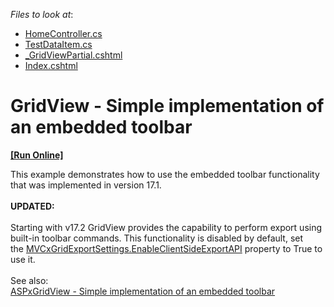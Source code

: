 <!-- default file list -->
*Files to look at*:

* [HomeController.cs](./CS/T611370_CS/Controllers/HomeController.cs)
* [TestDataItem.cs](./CS/T611370_CS/Models/TestDataItem.cs)
* [_GridViewPartial.cshtml](./CS/T611370_CS/Views/Home/_GridViewPartial.cshtml)
* [Index.cshtml](./CS/T611370_CS/Views/Home/Index.cshtml)
<!-- default file list end -->
# GridView - Simple implementation of an embedded toolbar
<!-- run online -->
**[[Run Online]](https://codecentral.devexpress.com/t611370/)**
<!-- run online end -->


This example demonstrates how to use the embedded toolbar functionality that was implemented in version 17.1.<br><br><strong>UPDATED:</strong><br><br>Starting with v17.2 GridView provides the capability to perform export using built-in toolbar commands. This functionality is disabled by default, set the <a href="https://documentation.devexpress.com/AspNet/DevExpress.Web.Mvc.MVCxGridExportSettings.EnableClientSideExportAPI.property">MVCxGridExportSettings.EnableClientSideExportAPI</a> property to True to use it. <br><br>See also:<br><a href="https://www.devexpress.com/Support/Center/p/T552217">ASPxGridView - Simple implementation of an embedded toolbar </a>

<br/>


